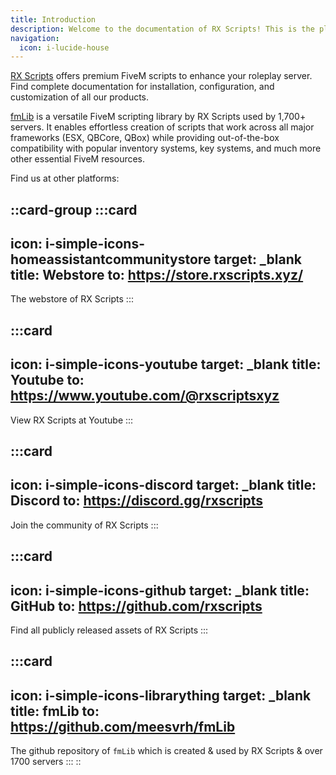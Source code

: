 ```yaml
---
title: Introduction
description: Welcome to the documentation of RX Scripts! This is the place to be to find anything about our products.
navigation:
  icon: i-lucide-house
---
```


[RX Scripts](https://rxscripts.xyz/) offers premium FiveM scripts to enhance your roleplay server. Find complete documentation for installation, configuration, and customization of all our products.

[fmLib](https://github.com/meesvrh/fmLib)  is a versatile FiveM scripting library by RX Scripts used by 1,700+ servers. It enables effortless creation of scripts that work across all major frameworks (ESX, QBCore, QBox) while providing out-of-the-box compatibility with popular inventory systems, key systems, and much more other essential FiveM resources.

Find us at other platforms:

::card-group
  :::card
  ---
  icon: i-simple-icons-homeassistantcommunitystore
  target: _blank
  title: Webstore
  to: https://store.rxscripts.xyz/
  ---
  The webstore of RX Scripts
  :::

  :::card
  ---
  icon: i-simple-icons-youtube
  target: _blank
  title: Youtube
  to: https://www.youtube.com/@rxscriptsxyz
  ---
  View RX Scripts at Youtube
  :::

  :::card
  ---
  icon: i-simple-icons-discord
  target: _blank
  title: Discord
  to: https://discord.gg/rxscripts
  ---
  Join the community of RX Scripts
  :::

  :::card
  ---
  icon: i-simple-icons-github
  target: _blank
  title: GitHub
  to: https://github.com/rxscripts
  ---
  Find all publicly released assets of RX Scripts
  :::

  :::card
  ---
  icon: i-simple-icons-librarything
  target: _blank
  title: fmLib
  to: https://github.com/meesvrh/fmLib
  ---
  The github repository of `fmLib` which is created & used by RX Scripts & over 1700 servers
  :::
::
